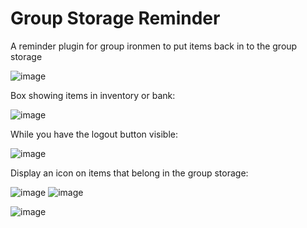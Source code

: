 # Group Storage Reminder

A reminder plugin for group ironmen to put items back in to the group storage

![image](https://github.com/user-attachments/assets/adccc560-5228-4fcb-98f8-266503de9eac)

Box showing items in inventory or bank:

![image](https://github.com/user-attachments/assets/698a755a-86e6-4fa7-9e2f-5eca6cd1f7a8)

While you have the logout button visible:

![image](https://github.com/user-attachments/assets/da05eb55-5613-46c1-8750-75b7adbc1b50)

Display an icon on items that belong in the group storage:

![image](https://github.com/user-attachments/assets/fab1b8fe-9d4f-45b9-9851-8a9fd4fdea05)
![image](https://github.com/user-attachments/assets/b9a3c4f5-3107-4917-81d5-a5d0486fb870)

![image](https://github.com/user-attachments/assets/f3acd5e4-aa21-41bb-8121-9fdf4b386288)
